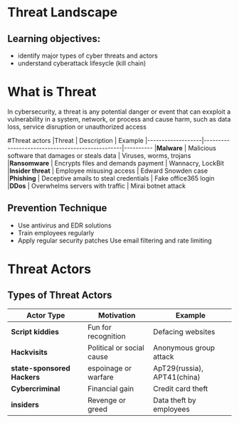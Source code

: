 # Threat Landscape
## Learning objectives:
- identify major types of cyber threats and actors
- understand cyberattack lifesycle (kill chain)

# What is Threat
In cybersecurity, a threat is any potential danger or event that can exxploit a vulnerability in a system, network, or process and cause harm, such as data loss, service disruption or unauthorized access


#Threat actors
|Threat             | Description                                     | Example
|-------------------|-------------------------------------------------|----------
|**Malware**        | Malicious software that damages or steals data  | Viruses, worms, trojans
|**Ransomware**     | Encrypts files and demands payment              | Wannacry, LockBit
|**Insider threat** | Employee misusing access                        | Edward Snowden case
|**Phishing**       | Deceptive amails to steal credentials           | Fake office365 login
|**DDos**           | Overwhelms servers with traffic                 | Mirai botnet attack

## Prevention Technique
- Use antivirus and EDR solutions
- Train employees regularly
- Apply regular security patches
Use email filtering and rate limiting
# Threat Actors
## Types of Threat Actors

| Actor Type                  | Motivation                 | Example
|-----------------------------|----------------------------|---------
|**Script kiddies**           | Fun for recognition        | Defacing websites
|**Hackvisits**               | Political or social cause  | Anonymous group attack
|**state-sponsored Hackers**  | espoinage or warfare       | ApT29(russia), APT41(china)
|**Cybercriminal**            | Financial gain             | Credit card theft
|**insiders**                 | Revenge or greed           | Data theft by employees


